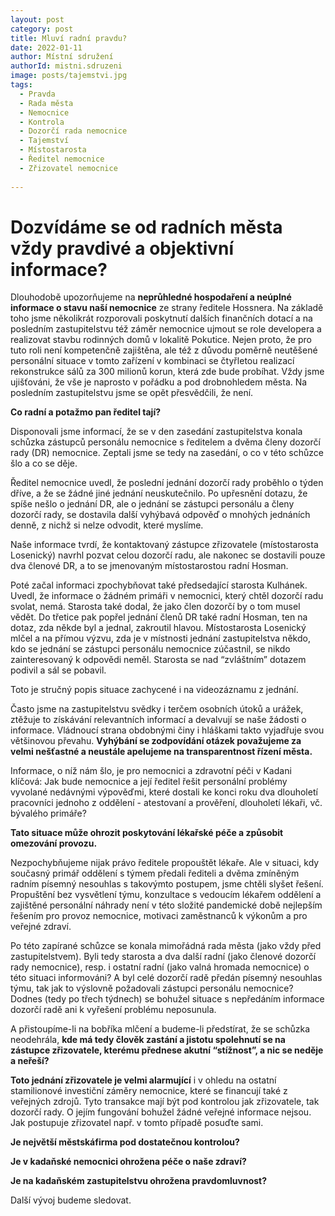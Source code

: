 ```yaml
---
layout: post
category: post
title: Mluví radní pravdu?
date: 2022-01-11
author: Místní sdružení
authorId: mistni.sdruzeni 
image: posts/tajemstvi.jpg
tags:
  - Pravda
  - Rada města
  - Nemocnice
  - Kontrola
  - Dozorčí rada nemocnice
  - Tajemství
  - Místostarosta
  - Ředitel nemocnice
  - Zřizovatel nemocnice
 
---
```


# Dozvídáme se od radních města vždy pravdivé a objektivní informace?

Dlouhodobě upozorňujeme na **neprůhledné hospodaření a neúplné informace o stavu naší nemocnice** ze strany ředitele Hossnera. 
Na základě toho jsme několikrát rozporovali poskytnutí dalších finančních dotací a na posledním zastupitelstvu též záměr nemocnice ujmout se role developera 
a realizovat stavbu rodinných domů v lokalitě Pokutice. 
Nejen proto, že pro tuto roli není kompetenčně zajištěna, ale též z důvodu poměrně neutěšené personální situace v tomto zařízení v kombinaci se čtyřletou realizací rekonstrukce sálů za 300 milionů korun, která zde bude probíhat. 
Vždy jsme ujišťováni, že vše je naprosto v pořádku a pod drobnohledem města. Na posledním zastupitelstvu jsme se opět přesvědčili, že není. 

**Co radní a potažmo pan ředitel tají?**

Disponovali jsme informací, že se v den zasedání zastupitelstva konala schůzka zástupců personálu nemocnice s ředitelem a dvěma členy dozorčí rady (DR) nemocnice. Zeptali jsme se tedy na zasedání, o co v této schůzce šlo a co se děje. 

Ředitel nemocnice uvedl, že poslední jednání dozorčí rady proběhlo o týden dříve, a že se žádné jiné jednání neuskutečnilo. Po upřesnění dotazu, že spíše nešlo o jednání DR, ale o jednání se zástupci personálu a členy dozorčí rady, se dostavila další vyhýbavá odpověď o mnohých jednáních denně, z nichž si nelze odvodit, které myslíme. 

Naše informace tvrdí, že kontaktovaný zástupce zřizovatele (místostarosta Losenický) navrhl pozvat celou dozorčí radu, ale nakonec se dostavili pouze dva členové DR, a to se jmenovaným místostarostou radní Hosman.

Poté začal informaci zpochybňovat také předsedající starosta Kulhánek. Uvedl, že informace o žádném primáři 
v nemocnici, který chtěl dozorčí radu svolat, nemá. Starosta také dodal, že jako člen dozorčí  by o tom musel vědět. 
Do třetice pak popřel jednání členů DR také radní Hosman, ten na dotaz, zda někde byl a jednal, zakroutil hlavou. Místostarosta Losenický mlčel a na přímou výzvu, zda je v místnosti jednání zastupitelstva někdo, kdo se jednání se zástupci personálu nemocnice zúčastnil, se nikdo zainteresovaný k odpovědi neměl. Starosta se nad “zvláštním” dotazem podivil a sál se pobavil.

Toto je stručný popis situace zachycené i na videozáznamu z jednání. 

Často jsme na zastupitelstvu svědky i terčem osobních útoků a urážek, ztěžuje to získávání relevantních informací 
a devalvují se naše žádosti o informace. Vládnoucí strana obdobnými činy i hláškami takto vyjadřuje svou většinovou převahu.
**Vyhýbání se zodpovídání otázek považujeme za velmi nešťastné a neustále apelujeme na transparentnost řízení města.**

Informace, o níž nám šlo, je pro nemocnici a zdravotní péči v Kadani klíčová: 
Jak bude nemocnice a její ředitel řešit personální problémy vyvolané nedávnými výpověďmi, které dostali ke konci roku dva dlouholetí pracovníci jednoho z oddělení - atestovaní a prověření, dlouholetí lékaři, vč. bývalého primáře?

**Tato situace může ohrozit poskytování lékařské péče a způsobit omezování provozu.**

Nezpochybňujeme nijak právo ředitele propouštět lékaře. Ale v situaci, kdy současný primář oddělení s týmem předali řediteli a dvěma zmíněným radním písemný nesouhlas s takovýmto postupem, jsme chtěli slyšet řešení. Propuštění bez vysvětlení týmu, konzultace s vedoucím lékařem oddělení a zajištěné personální náhrady není v této složité pandemické době nejlepším řešením pro provoz nemocnice, motivaci zaměstnanců k výkonům a pro veřejné zdraví. 

Po této zapírané schůzce se konala mimořádná rada města (jako vždy před zastupitelstvem).
Byli tedy starosta a dva další radní (jako členové dozorčí rady nemocnice), resp. i ostatní radní (jako valná hromada nemocnice) o této situaci informováni? 
A byl celé dozorčí radě předán písemný nesouhlas týmu, tak jak to výslovně požadovali zástupci personálu nemocnice?
Dodnes (tedy po třech týdnech) se bohužel situace s nepředáním informace dozorčí radě ani k vyřešení problému neposunula.

A přistoupíme-li na bobříka mlčení a budeme-li předstírat, že se schůzka neodehrála, **kde má tedy člověk zastání a jistotu spolehnutí se na zástupce zřizovatele, kterému přednese akutní “stížnost”, a nic se neděje a neřeší?**

**Toto jednání zřizovatele je velmi alarmující** i v ohledu na ostatní stamilionové investiční záměry nemocnice, které se financují také z veřejných zdrojů. Tyto transakce mají být pod kontrolou jak zřizovatele, tak dozorčí rady. O jejím fungování bohužel žádné veřejné informace nejsou. Jak postupuje zřizovatel např. v tomto případě posuďte sami.

**Je největší městskáfirma pod dostatečnou kontrolou?**

**Je v kadaňské nemocnici ohrožena péče o naše zdraví?**

**Je na kadaňském zastupitelstvu ohrožena pravdomluvnost?**
 
Další vývoj budeme sledovat. 
